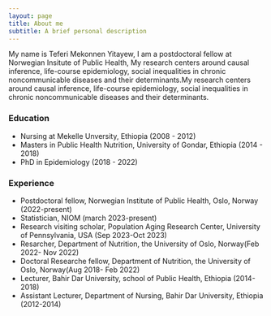 ```yaml
---
layout: page
title: About me
subtitle: A brief personal description
---
```

My name is Teferi Mekonnen Yitayew, I am a postdoctoral fellow at Norwegian Insitute of Public Health, My research centers around causal inference, life-course epidemiology, social inequalities in chronic noncommunicable diseases and their determinants.My research centers around causal inference, life-course epidemiology, social inequalities in chronic noncommunicable diseases and their determinants.

### Education

- Nursing at Mekelle Unversity, Ethiopia (2008 - 2012)
- Masters in Public Health Nutrition, University of Gondar, Ethiopia (2014 - 2018)
- PhD in Epidemiology (2018 - 2022)

### Experience
- Postdoctoral fellow, Norwegian Institute of Public Health, Oslo, Norway (2022-present)
- Statistician, NIOM (march 2023-present)
- Research visiting scholar, Population Aging Research Center, University of Pennsylvania, USA (Sep 2023-Oct 2023)
- Resarcher, Department of Nutrition, the University of Oslo, Norway(Feb 2022- Nov 2022)
- Doctoral Researche fellow, Department of Nutrition, the University of Oslo, Norway(Aug 2018- Feb 2022)
- Lecturer, Bahir Dar University, school of Public Health, Ethiopia (2014-2018)
- Assistant Lecturer, Department of Nursing, Bahir Dar University, Ethiopia (2012-2014)   
  
